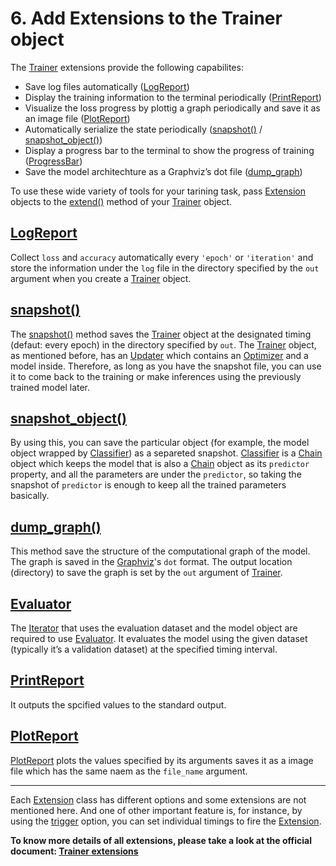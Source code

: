 # 6. Add Extensions to the Trainer object

The [Trainer](https://docs.chainer.org/en/latest/reference/core/generated/chainer.training.Trainer.html#chainer.training.Trainer) extensions provide the following capabilites:

- Save log files automatically ([LogReport](https://docs.chainer.org/en/latest/reference/generated/chainer.training.extensions.LogReport.html#chainer.training.extensions.LogReport))
- Display the training information to the terminal periodically ([PrintReport](https://docs.chainer.org/en/latest/reference/generated/chainer.training.extensions.PrintReport.html#chainer.training.extensions.PrintReport))
- Visualize the loss progress by plottig a graph periodically and save it as an image file ([PlotReport](https://docs.chainer.org/en/latest/reference/generated/chainer.training.extensions.PlotReport.html#chainer.training.extensions.PlotReport))
- Automatically serialize the state periodically ([snapshot()](https://docs.chainer.org/en/latest/reference/generated/chainer.training.extensions.snapshot.html#chainer.training.extensions.snapshot) / [snapshot_object()](https://docs.chainer.org/en/latest/reference/generated/chainer.training.extensions.snapshot_object.html#chainer.training.extensions.snapshot_object))
- Display a progress bar to the terminal to show the progress of training ([ProgressBar](https://docs.chainer.org/en/latest/reference/generated/chainer.training.extensions.ProgressBar.html#chainer.training.extensions.ProgressBar))
- Save the model architechture as a Graphviz’s dot file ([dump_graph](https://docs.chainer.org/en/latest/reference/generated/chainer.training.extensions.dump_graph.html#chainer.training.extensions.dump_graph))

To use these wide variety of tools for your tarining task, pass [Extension](https://docs.chainer.org/en/latest/reference/core/generated/chainer.training.Extension.html#chainer.training.Extension) objects to the [extend()](https://docs.chainer.org/en/latest/reference/core/generated/chainer.training.Trainer.html#chainer.training.Trainer.extend) method of your [Trainer](https://docs.chainer.org/en/latest/reference/core/generated/chainer.training.Trainer.html#chainer.training.Trainer) object.

## [LogReport](https://docs.chainer.org/en/latest/reference/generated/chainer.training.extensions.LogReport.html#chainer.training.extensions.LogReport)

Collect `loss` and `accuracy` automatically every `'epoch'` or `'iteration'` and store the information under the `log` file in the directory specified by the `out` argument when you create a [Trainer](https://docs.chainer.org/en/latest/reference/core/generated/chainer.training.Trainer.html#chainer.training.Trainer) object.

## [snapshot()](https://docs.chainer.org/en/latest/reference/generated/chainer.training.extensions.snapshot.html#chainer.training.extensions.snapshot)

The [snapshot()](https://docs.chainer.org/en/latest/reference/generated/chainer.training.extensions.snapshot.html#chainer.training.extensions.snapshot) method saves the [Trainer](https://docs.chainer.org/en/latest/reference/core/generated/chainer.training.Trainer.html#chainer.training.Trainer) object at the designated timing (defaut: every epoch) in the directory specified by `out`. The [Trainer](https://docs.chainer.org/en/latest/reference/core/generated/chainer.training.Trainer.html#chainer.training.Trainer) object, as mentioned before, has an [Updater](https://docs.chainer.org/en/latest/reference/core/generated/chainer.training.Updater.html#chainer.training.Updater) which contains an [Optimizer](https://docs.chainer.org/en/latest/reference/core/generated/chainer.Optimizer.html#chainer.Optimizer) and a model inside. Therefore, as long as you have the snapshot file, you can use it to come back to the training or make inferences using the previously trained model later.

## [snapshot_object()](https://docs.chainer.org/en/latest/reference/generated/chainer.training.extensions.snapshot_object.html#chainer.training.extensions.snapshot_object)

By using this, you can save the particular object (for example, the model object wrapped by [Classifier](https://docs.chainer.org/en/latest/reference/generated/chainer.links.Classifier.html#chainer.links.Classifier)) as a separeted snapshot. [Classifier](https://docs.chainer.org/en/latest/reference/generated/chainer.links.Classifier.html#chainer.links.Classifier) is a [Chain](https://docs.chainer.org/en/latest/reference/core/generated/chainer.Chain.html#chainer.Chain) object which keeps the model that is also a [Chain](https://docs.chainer.org/en/latest/reference/core/generated/chainer.Chain.html#chainer.Chain) object as its `predictor` property, and all the parameters are under the `predictor`, so taking the snapshot of `predictor` is enough to keep all the trained parameters basically.

## [dump_graph()](https://docs.chainer.org/en/latest/reference/generated/chainer.training.extensions.dump_graph.html#chainer.training.extensions.dump_graph)

This method save the structure of the computational graph of the model. The graph is saved in the [Graphviz](http://www.graphviz.org/)'s `dot` format. The output location (directory) to save the graph is set by the `out` argument of [Trainer](https://docs.chainer.org/en/latest/reference/core/generated/chainer.training.Trainer.html#chainer.training.Trainer).

## [Evaluator](https://docs.chainer.org/en/latest/reference/generated/chainer.training.extensions.Evaluator.html#chainer.training.extensions.Evaluator)

The [Iterator](https://docs.chainer.org/en/latest/reference/core/generated/chainer.dataset.Iterator.html#chainer.dataset.Iterator) that uses the evaluation dataset and the model object are required to use [Evaluator](https://docs.chainer.org/en/latest/reference/generated/chainer.training.extensions.Evaluator.html#chainer.training.extensions.Evaluator). It evaluates the model using the given dataset (typically it’s a validation dataset) at the specified timing interval.

## [PrintReport](https://docs.chainer.org/en/latest/reference/generated/chainer.training.extensions.PrintReport.html#chainer.training.extensions.PrintReport)

It outputs the spcified values to the standard output.

## [PlotReport](https://docs.chainer.org/en/latest/reference/generated/chainer.training.extensions.PlotReport.html#chainer.training.extensions.PlotReport)

[PlotReport](https://docs.chainer.org/en/latest/reference/generated/chainer.training.extensions.PlotReport.html#chainer.training.extensions.PlotReport) plots the values specified by its arguments saves it as a image file which has the same naem as the `file_name` argument.

---

Each [Extension](https://docs.chainer.org/en/latest/reference/core/generated/chainer.training.Extension.html#chainer.training.Extension) class has different options and some extensions are not mentioned here. And one of other important feature is, for instance, by using the [trigger](https://docs.chainer.org/en/latest/reference/core/generated/chainer.training.Extension.html#chainer.training.Extension.trigger) option, you can set individual timings to fire the [Extension](https://docs.chainer.org/en/latest/reference/core/generated/chainer.training.Extension.html#chainer.training.Extension).

**To know more details of all extensions, please take a look at the official document: [Trainer extensions](https://docs.chainer.org/en/stable/reference/extensions.html)**
